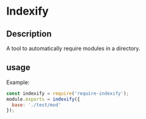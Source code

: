 # Indexify

## Description
A tool to automatically require modules in a directory.

## usage
Example:
```javascript
const indexify = require('require-indexify');
module.exports = indexify({
  base: './test/mod'
});
```
